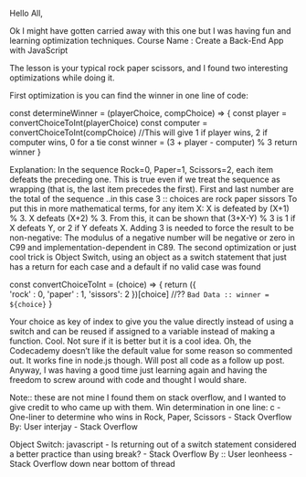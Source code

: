 Hello All,

Ok I might have gotten carried away with this one but I was having fun and learning optimization techniques. 
Course Name : Create a Back-End App with JavaScript

The lesson is your typical rock paper scissors, and I found two interesting optimizations while doing it.

First optimization is you can find the winner in one line of code:

const determineWinner = (playerChoice, compChoice) => {
    const player = convertChoiceToInt(playerChoice)
    const computer = convertChoiceToInt(compChoice)
    //This will give 1 if player wins, 2 if computer wins, 0 for a tie
    const winner = (3 + player - computer) % 3
    return winner
}

Explanation: 
In the sequence Rock=0, Paper=1, Scissors=2, each item defeats the preceding one. 
This is true even if we treat the sequence as wrapping (that is, the last item precedes the first).
First and last number are the total of the sequence ..in this case 3 :: choices are rock paper sissors
To put this in more mathematical terms, for any item X:
X is defeated by (X+1) % 3.
X defeats (X+2) % 3.
From this, it can be shown that (3+X-Y) % 3 is 1 if X defeats Y, or 2 if Y defeats X.
Adding 3 is needed to force the result to be non-negative: The modulus of a negative number will be negative or zero in C99 and implementation-dependent in C89.
The second optimization or just cool trick is Object Switch, using an object as a switch statement that just has a return for each case and a default if no valid case was found

const convertChoiceToInt = (choice) => {
    return ({        
        'rock'   : 0,
        'paper'  : 1,
        'sissors': 2
    })[choice] //?? `Bad Data :: winner = ${choice}`
}

Your choice as key of index to give you the value directly instead of using a switch and can be reused if assigned to a variable instead of making a function. Cool. Not sure if it is better but it is a cool idea. Oh, the Codecademy doesn’t like the default value for some reason so commented out. It works fine in node.js though.
Will post all code as a follow up post.
Anyway, I was having a good time just learning again and having the freedom to screw around with code and thought I would share.

Note:: these are not mine I found them on stack overflow, and I wanted to give credit to who came up with them.
Win determination in one line: c - One-liner to determine who wins in Rock, Paper, Scissors - Stack Overflow
By: User interjay - Stack Overflow

Object Switch: javascript - Is returning out of a switch statement considered a better practice than using break? - Stack Overflow 
By :: User leonheess - Stack Overflow
down near bottom of thread
